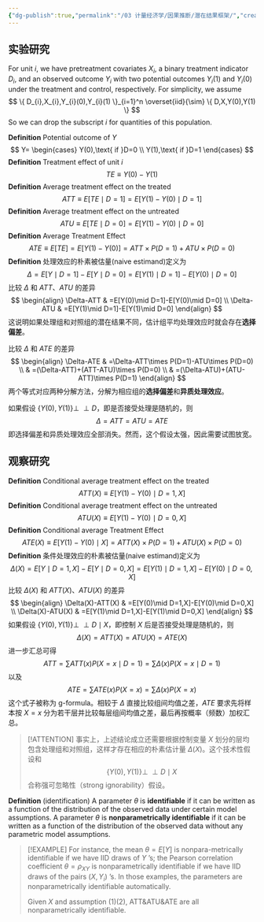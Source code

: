 ```yaml
---
{"dg-publish":true,"permalink":"/03 计量经济学/因果推断/潜在结果框架/","created":"2024-07-25T11:41:15.000+08:00","updated":"2024-09-09T20:26:41.050+08:00"}
---
```


## 实验研究

For unit $i$, we have pretreatment covariates $X_{i}$, a binary treatment indicator $D_{i}$, and an observed outcome $Y_{i}$ with two potential outcomes $Y_{i}(1)$ and $Y_{i}(0)$ under the treatment and control, respectively. For simplicity, we assume
$$
\{ D_{i},X_{i},Y_{i}(0),Y_{i}(1) \}_{i=1}^n \overset{iid}{\sim} \{ D,X,Y(0),Y(1) \}
$$
So we can drop the subscript $i$ for quantities of this population.

**Definition** Potential outcome of $Y$
$$
Y=
\begin{cases}
Y(0),\text{ if }D=0 \\
Y(1),\text{ if }D=1 
\end{cases}
$$
**Definition** Treatment effect of unit $i$
$$
TE\equiv Y(0)-Y(1)
$$
**Definition** Average treatment effect on the treated
$$
ATT\equiv E[TE\mid D=1]=E[Y(1)-Y(0) \mid D=1]
$$
**Definition** Average treatment effect on the untreated
$$
ATU\equiv E[TE\mid D=0]=E[Y(1)-Y(0) \mid D=0]
$$
**Definition** Average Treatment Effect
$$
ATE\equiv E[TE]=E[Y(1)-Y(0)]=ATT\times P(D=1)+ATU\times P(D=0)
$$
**Definition** 处理效应的朴素被估量(naive estimand)定义为
$$
\Delta=E[Y\mid D=1]-E[Y\mid D=0]=E[Y(1)\mid D=1]-E[Y(0)\mid D=0]
$$
比较 $\Delta$ 和 $ATT$、$ATU$ 的差异
$$
\begin{align}
\Delta-ATT & =E[Y(0)\mid D=1]-E[Y(0)\mid D=0] \\
\Delta-ATU & =E[Y(1)\mid D=1]-E[Y(1)\mid D=0]
\end{align}
$$
这说明如果处理组和对照组的潜在结果不同，估计组平均处理效应时就会存在**选择偏差**。

比较 $\Delta$ 和 $ATE$ 的差异
$$
\begin{align}
\Delta-ATE & =\Delta-ATT\times P(D=1)-ATU\times P(D=0) \\
 & =(\Delta-ATT)+(ATT-ATU)\times P(D=0) \\
 & =(\Delta-ATU)+(ATU-ATT)\times P(D=1)
\end{align}
$$
两个等式对应两种分解方法，分解为相应组的**选择偏差**和**异质处理效应**。

如果假设 $\{ Y(0),Y(1) \} \perp \!\!\! \perp D$，即是否接受处理是随机的，则
$$
\Delta=ATT=ATU=ATE
$$
即选择偏差和异质处理效应全部消失。然而，这个假设太强，因此需要试图放宽。

## 观察研究

**Definition** Conditional average treatment effect on the treated
$$
ATT(X)\equiv E[Y(1)-Y(0) \mid D=1,X]
$$
**Definition** Conditional average treatment effect on the untreated
$$
ATU(X)\equiv E[Y(1)-Y(0) \mid D=0,X]
$$
**Definition** Conditional average Treatment Effect
$$
ATE(X)\equiv E[Y(1)-Y(0)\mid X]=ATT(X)\times P(D=1)+ATU(X)\times P(D=0)
$$
**Definition** 条件处理效应的朴素被估量(naive estimand)定义为
$$
\Delta(X)=E[Y\mid D=1,X]-E[Y\mid D=0,X]=E[Y(1)\mid D=1,X]-E[Y(0)\mid D=0,X]
$$
比较 $\Delta(X)$ 和 $ATT(X)$、$ATU(X)$ 的差异
$$
\begin{align}
\Delta(X)-ATT(X) & =E[Y(0)\mid D=1,X]-E[Y(0)\mid D=0,X] \\
\Delta(X)-ATU(X) & =E[Y(1)\mid D=1,X]-E[Y(1)\mid D=0,X]
\end{align}
$$
如果假设 $\{ Y(0),Y(1) \}\perp \!\!\! \perp D\mid X$，即控制 $X$ 后是否接受处理是随机的，则
$$
\Delta(X)=ATT(X)=ATU(X)=ATE(X)
$$
进一步汇总可得
$$
ATT =\sum ATT(x)P(X=x\mid D=1)=\sum \Delta(x)P(X=x\mid D=1)
$$
以及
$$
ATE=\sum ATE(x) P(X=x)=\sum\Delta(x) P(X=x)
$$
这个式子被称为 g-formula。相较于 $\Delta$ 直接比较组间均值之差，$ATE$ 要求先将样本按 $X=x$ 分为若干层并比较每层组间均值之差，最后再按概率（频数）加权汇总。
> [!ATTENTION]
> 事实上，上述结论成立还需要根据控制变量 $X$ 划分的层均包含处理组和对照组，这样才存在相应的朴素估计量 $\Delta(X)$。这个技术性假设和
> $$
> \{ Y(0),Y(1) \}\perp \!\!\! \perp D\mid X
> $$
> 合称强可忽略性（strong ignorability）假设。

**Definition** (identification) A parameter $\theta$ is **identifiable** if it can be
written as a function of the distribution of the observed data under certain
model assumptions. A parameter $\theta$ is **nonparametrically identifiable** if it can
be written as a function of the distribution of the observed data without any
parametric model assumptions.

> [!EXAMPLE]
> For instance, the mean $\theta=E[Y]$ is nonpara-metrically identifiable if we have IID draws of $Y$ ’s; the Pearson correlation coefficient $\theta=\rho_{XY}$ is nonparametrically identifiable if we have IID draws of the pairs $(X,Y_{i})$ ’s. In those examples, the parameters are nonparametrically identifiable automatically.
> 
> Given $X$ and assumption (1)(2), ATT&ATU&ATE are all nonparametrically identifiable.


